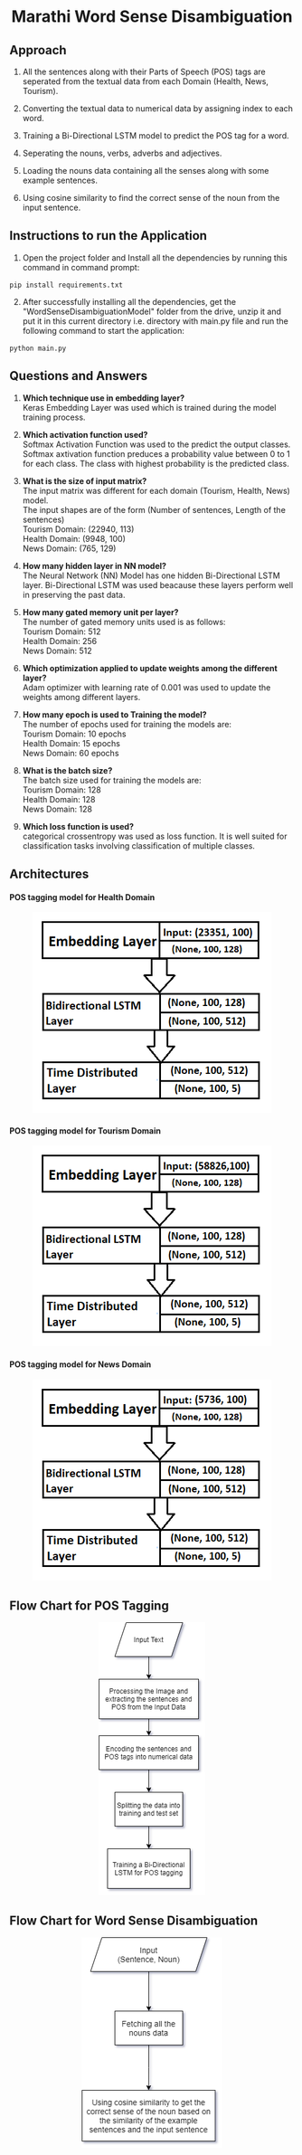 <div align="center"><h1>Marathi Word Sense Disambiguation</h1></div>

## Approach

1. All the sentences along with their Parts of Speech (POS) tags are seperated from the textual data from each Domain (Health, News, Tourism).

2. Converting the textual data to numerical data by assigning index to each word.

3. Training a Bi-Directional LSTM model to predict the POS tag for a word.

4. Seperating the nouns, verbs, adverbs and adjectives.

5. Loading the nouns data containing all the senses along with some example sentences.

6. Using cosine similarity to find the correct sense of the noun from the input sentence.

## Instructions to run the Application
1. Open the project folder and Install all the dependencies by running this command in command prompt:

```
pip install requirements.txt
```

2. After successfully installing all the dependencies, get the "WordSenseDisambiguationModel" folder from the drive, unzip it and put it in this current directory i.e. directory with main.py file and run the following command to start the application:

```
python main.py
```


## Questions and Answers

1. <b>Which technique use in embedding layer?</b><br/>
Keras Embedding Layer was used which is trained during the model training process.

2. <b>Which activation function used?</b><br/>
Softmax Activation Function was used to the predict the output classes. Softmax axtivation function preduces a probability value between 0 to 1 for each class. The class with highest probability is the predicted class.

3. <b>What is the size of input matrix?</b><br/>
The input matrix was different for each domain (Tourism, Health, News) model. <br>
The input shapes are of the form (Number of sentences, Length of the sentences)<br/>
Tourism Domain: (22940, 113)<br/>
Health Domain: (9948, 100)<br/>
News Domain: (765, 129)

4. <b>How many hidden layer in NN model?</b><br/>
The Neural Network (NN) Model has one hidden Bi-Directional LSTM layer. Bi-Directional LSTM was used beacause these layers perform well in preserving the past data.

5. <b>How many gated memory unit per layer?</b><br/>
The number of gated memory units used is as follows:<br/>
Tourism Domain: 512<br/>
Health Domain: 256<br/>
News Domain: 512


6. <b>Which optimization applied to update weights among the different layer?</b><br/>
Adam optimizer with learning rate of 0.001 was used to update the weights among different layers.


7. <b>How many epoch is used to Training the model?</b><br/>
The number of epochs used for training the models are:<br/>
Tourism Domain: 10 epochs<br/>
Health Domain: 15 epochs<br/>
News Domain: 60 epochs

8. <b>What is the batch size?</b><br/>
The batch size used for training the models are:<br/>
Tourism Domain: 128<br/>
Health Domain: 128<br/>
News Domain: 128


9. <b>Which loss function is used?</b><br/>
categorical crossentropy was used as loss function. It is well suited for classification tasks involving classification of multiple classes.


## Architectures
#### POS tagging model for Health Domain
<div align="center">
    <img src="images/Health_Model_Architecture.png">
</div>

#### POS tagging model for Tourism Domain
<div align="center">
    <img src="images\Tourism_Model_Architecture.png">
</div>

#### POS tagging model for News Domain
<div align="center">
    <img src="images/News_Model_Architecture.png">
</div>

## Flow Chart for POS Tagging
<div align="center"><img src = "images/POS_Tagging_Flow_Chart.png"></div>

## Flow Chart for Word Sense Disambiguation
<div align="center">
    <img src="images/FlowChart_for_Marathi_WSD.png">
</div>